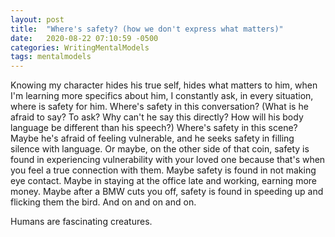 ```yaml
---
layout: post
title:  "Where's safety? (how we don't express what matters)"
date:   2020-08-22 07:10:59 -0500
categories: WritingMentalModels
tags: mentalmodels
---
```

Knowing my character hides his true self, hides what matters to him, when I'm learning more specifics about him, I constantly ask, in every situation, where is safety for him. Where's safety in this conversation? (What is he afraid to say? To ask? Why can't he say this directly? How will his body language be different than his speech?) Where's safety in this scene? Maybe he's afraid of feeling vulnerable, and he seeks safety in filling silence with language. Or maybe, on the other side of that coin, safety is found in experiencing vulnerability with your loved one because that's when you feel a true connection with them. Maybe safety is found in not making eye contact. Maybe in staying at the office late and working, earning more money. Maybe after a BMW cuts you off, safety is found in speeding up and flicking them the bird. And on and on and on. 

Humans are fascinating creatures.